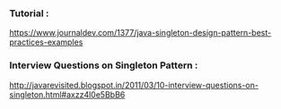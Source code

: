 ### Tutorial :
https://www.journaldev.com/1377/java-singleton-design-pattern-best-practices-examples <br/>

### Interview Questions on Singleton Pattern :
http://javarevisited.blogspot.in/2011/03/10-interview-questions-on-singleton.html#axzz4l0e5BbB6 <br/>
